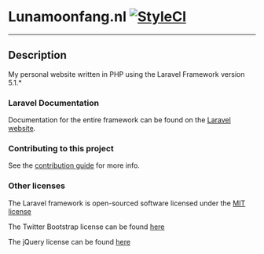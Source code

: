 # Lunamoonfang.nl  [![StyleCI](https://styleci.io/repos/29431818/shield)](https://styleci.io/repos/29431818)

* * *

## Description

My personal website written in PHP using the Laravel Framework version 5.1.*

### Laravel Documentation

Documentation for the entire framework can be found on the [Laravel website](http://laravel.com/docs/5.1).

### Contributing to this project

See the [contribution guide](https://github.com/DuckThom/lunamoonfang.nl/blob/php-dev/CONTRIBUTING.md) for more info.

### Other licenses

The Laravel framework is open-sourced software licensed under the [MIT license](http://opensource.org/licenses/MIT)

The Twitter Bootstrap license can be found [here](https://github.com/twbs/bootstrap/blob/master/LICENSE)

The jQuery license can be found [here](https://jquery.org/license/)
